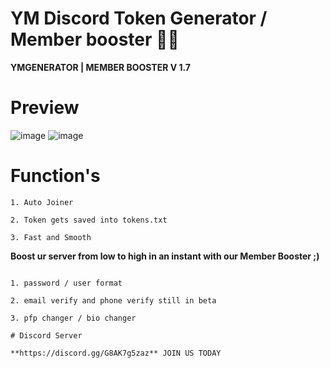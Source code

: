  # YM Discord Token Generator / Member booster 😶‍🌫️
 
 **YMGENERATOR | MEMBER BOOSTER V 1.7**

# Preview

![image](https://user-images.githubusercontent.com/123413634/214612592-c522e0de-0bef-46ae-8314-d2b717a7bc48.png)
![image](https://user-images.githubusercontent.com/123413634/214612747-c971d9c0-9a40-4135-b5f9-97b0f1f72e30.png)

# Function's
```1. Auto Joiner```

```2. Token gets saved into tokens.txt```

```3. Fast and Smooth```

**Boost ur server from low to high in an instant with our Member Booster ;)**

```Functions to add

1. password / user format

2. email verify and phone verify still in beta

3. pfp changer / bio changer

# Discord Server

**https://discord.gg/G8AK7g5zaz** JOIN US TODAY
